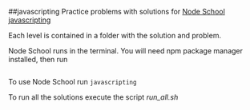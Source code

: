 ##javascripting
Practice problems with solutions for [Node School javascripting][learnyounode]

Each level is contained in a folder with the solution and problem.

Node School runs in the terminal. You will need npm package manager installed, then run

```npm install -g javascripting
```

To use Node School run ``` javascripting ```

To run all the solutions execute the script *run_all.sh*

[learnyounode]: http://nodeschool.io/#workshoppers